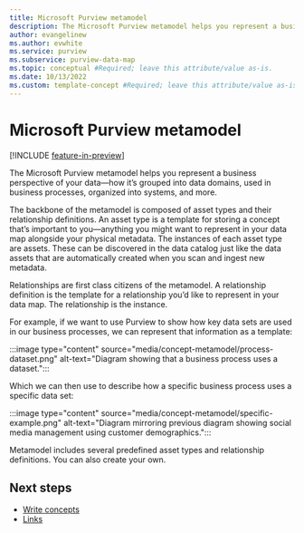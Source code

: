 ```yaml
---
title: Microsoft Purview metamodel
description: The Microsoft Purview metamodel helps you represent a business perspective of your data, how it’s grouped into data domains, used in business processes, organized into systems, and more.  
author: evangelinew
ms.author: evwhite
ms.service: purview
ms.subservice: purview-data-map
ms.topic: conceptual #Required; leave this attribute/value as-is.
ms.date: 10/13/2022
ms.custom: template-concept #Required; leave this attribute/value as-is.
---
```


# Microsoft Purview metamodel

[!INCLUDE [feature-in-preview](includes/feature-in-preview.md)]

The Microsoft Purview metamodel helps you represent a business perspective of your data—how it’s grouped into data domains, used in business processes, organized into systems, and more.  

The backbone of the metamodel is composed of asset types and their relationship definitions. An asset type is a template for storing a concept that’s important to you—anything you might want to represent in your data map alongside your physical metadata. The instances of each asset type are assets. These can be discovered in the data catalog just like the data assets that are automatically created when you scan and ingest new metadata.

Relationships are first class citizens of the metamodel. A relationship definition is the template for a relationship you’d like to represent in your data map. The relationship is the instance.  

For example, if we want to use Purview to show how key data sets are used in our business processes, we can represent that information as a template:  

:::image type="content" source="media/concept-metamodel/process-dataset.png" alt-text="Diagram showing that a business process uses a dataset.":::

Which we can then use to describe how a specific business process uses a specific data set: 

:::image type="content" source="media/concept-metamodel/specific-example.png" alt-text="Diagram mirroring previous diagram showing social media management using customer demographics.":::

Metamodel includes several predefined asset types and relationship definitions. You can also create your own. 

## Next steps
<!-- Add a context sentence for the following links -->
- [Write concepts](article-concept.md)
- [Links](../contribute/links-how-to.md)

<!--
Remove all the comments in this template before you sign-off or merge to the 
main branch.
-->